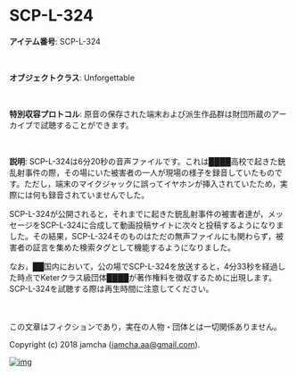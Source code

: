 # SCP-L-324

**アイテム番号**: SCP-L-324  

<br>  

**オブジェクトクラス**: Unforgettable  

<br>  

**特別収容プロトコル**: 原音の保存された端末および派生作品群は財団所蔵のアーカイブで試聴することができます。  

<br>  

**説明**: SCP-L-324は6分20秒の音声ファイルです。これは████高校で起きた銃乱射事件の際，その場にいた被害者の一人が現場の様子を録音していたものです。ただし，端末のマイクジャックに誤ってイヤホンが挿入されていたため，実際には何も録音されていませんでした。  

SCP-L-324が公開されると，それまでに起きた銃乱射事件の被害者達が，メッセージをSCP-L-324に合成して動画投稿サイトに次々と投稿するようになりました。その結果，SCP-L-324そのものはただの無声ファイルにも関わらず，被害者の証言を集めた検索タグとして機能するようになりました。  

なお，██国内において，公の場でSCP-L-324を放送すると，4分33秒を経過した時点でKeterクラス級団体████が著作権料を徴収するために出現します。SCP-L-324を試聴する際は再生時間に注意してください。  

<br>  
<br>  
この文章はフィクションであり，実在の人物・団体とは一切関係ありません。  

Copyright (c) 2018 jamcha (jamcha.aa@gmail.com).  

[![img](http://i.creativecommons.org/l/by-sa/4.0/88x31.png)](http://creativecommons.org/licenses/by-sa/4.0/deed)
